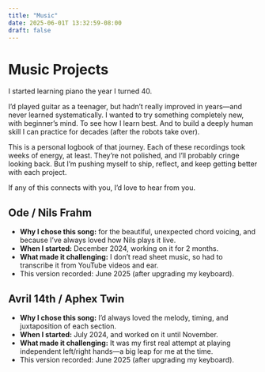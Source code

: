 ```yaml
---
title: "Music"
date: 2025-06-01T 13:32:59-08:00
draft: false
---
```

# Music Projects

I started learning piano the year I turned 40.

I’d played guitar as a teenager, but hadn’t really improved in years—and never learned systematically. I wanted to try something completely new, with beginner’s mind. To see how I learn best. And to build a deeply human skill I can practice for decades (after the robots take over).

This is a personal logbook of that journey. Each of these recordings took weeks of energy, at least. They’re not polished, and I’ll probably cringe looking back. But I’m pushing myself to ship, reflect, and keep getting better with each project.

If any of this connects with you, I’d love to hear from you.

## Ode / Nils Frahm
- **Why I chose this song:** for the beautiful, unexpected chord voicing, and because I’ve always loved how Nils plays it live.
- **When I started:** December 2024, working on it for 2 months.
- **What made it challenging:** I don’t read sheet music, so had to transcribe it from YouTube videos and ear.
- This version recorded: June 2025 (after upgrading my keyboard).


## Avril 14th / Aphex Twin
- **Why I chose this song:** I’d always loved the melody, timing, and juxtaposition of each section.
- **When I started:** July 2024, and worked on it until November.
- **What made it challenging:** It was my first real attempt at playing independent left/right hands—a big leap for me at the time.
- This version recorded: June 2025 (after upgrading my keyboard). 